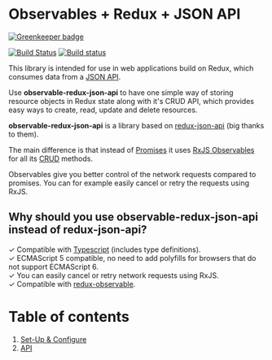 # Observables + Redux + JSON API

[![Greenkeeper badge](https://badges.greenkeeper.io/kristerkari/observable-redux-json-api.svg)](https://greenkeeper.io/)

[![Build Status](https://travis-ci.org/kristerkari/observable-redux-json-api.svg?branch=master)](https://travis-ci.org/kristerkari/observable-redux-json-api)
[![Build status](https://ci.appveyor.com/api/projects/status/39y7dxu90yive4vb/branch/master?svg=true)](https://ci.appveyor.com/project/kristerkari/observable-redux-json-api/branch/master)

This library is intended for use in web applications build on Redux, which consumes data from a [JSON API](http://jsonapi.org/).

Use **observable-redux-json-api** to have one simple way of storing resource objects in Redux state along with it's CRUD API, which provides easy ways to create, read, update and delete resources.

**observable-redux-json-api** is a library based on [redux-json-api](https://github.com/stonecircle/redux-json-api) (big thanks to them).

The main difference is that instead of [Promises](https://developer.mozilla.org/en-US/docs/Web/JavaScript/Reference/Global_Objects/Promise) it uses [RxJS Observables](http://reactivex.io/rxjs/) for all its [CRUD](https://en.wikipedia.org/wiki/Create,_read,_update_and_delete) methods.

Observables give you better control of the network requests compared to promises. You can for example easily cancel or retry the requests using RxJS.

## Why should you use observable-redux-json-api instead of redux-json-api?

✓ Compatible with [Typescript](https://www.typescriptlang.org/) (includes type definitions).<br />
✓ ECMAScript 5 compatible, no need to add polyfills for browsers that do not support ECMAScript 6.<br />
✓ You can easily cancel or retry network requests using RxJS.<br />
✓ Compatible with [redux-observable](https://redux-observable.js.org/).<br />

# Table of contents
1. [Set-Up & Configure](docs/set-up-configure.md)
1. [API](docs/api.md)
